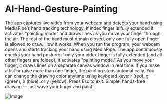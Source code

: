 # AI-Hand-Gesture-Painting
The app captures live video from your webcam and detects your hand using MediaPipe’s hand tracking technology. If index finger is fully extended it activates "painting mode" and draws lines as you move your finger through the air. The rest of the hand must remain closed, only one fully open finger is allowed to draw.
How it works:
When you run the program, your webcam opens and starts tracking your hand using MediaPipe. The app continuously checks your hand posture: if only your index finger is fully extended (and all other fingers are folded), it activates "painting mode." As you move your finger, it draws lines on a separate canvas window in real time. If you make a fist or raise more than one finger, the painting stops automatically. You can change the drawing color anytime using keyboard keys: r (red), g (green), b (blue), or y (yellow). Press Esc to exit. Simple, hands-free drawing — just wave your finger and paint!

![Image](https://github.com/user-attachments/assets/51a432a5-62f0-4dce-a15b-c0b688009a00)
